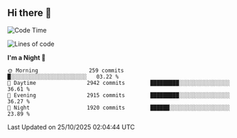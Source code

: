 ## Hi there 👋

<!--
**Wangmerlyn/Wangmerlyn** is a ✨ _special_ ✨ repository because its `README.md` (this file) appears on your GitHub profile.

Here are some ideas to get you started:

- 🔭 I’m currently working on ...
- 🌱 I’m currently learning ...
- 👯 I’m looking to collaborate on ...
- 🤔 I’m looking for help with ...
- 💬 Ask me about ...
- 📫 How to reach me: ...
- 😄 Pronouns: ...
- ⚡ Fun fact: ...
-->
<!--START_SECTION:waka-->
![Code Time](http://img.shields.io/badge/Code%20Time-586%20hrs%204%20mins-blue)

![Lines of code](https://img.shields.io/badge/From%20Hello%20World%20I%27ve%20Written-43.7%20million%20lines%20of%20code-blue)

**I'm a Night 🦉** 

```text
🌞 Morning                259 commits         █░░░░░░░░░░░░░░░░░░░░░░░░   03.22 % 
🌆 Daytime                2942 commits        █████████░░░░░░░░░░░░░░░░   36.61 % 
🌃 Evening                2915 commits        █████████░░░░░░░░░░░░░░░░   36.27 % 
🌙 Night                  1920 commits        ██████░░░░░░░░░░░░░░░░░░░   23.89 % 
```



 Last Updated on 25/10/2025 02:04:44 UTC
<!--END_SECTION:waka-->
